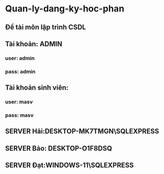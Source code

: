 # Quan-ly-dang-ky-hoc-phan
## Đề tài môn lập trình CSDL
## Tài khoản: ADMIN
### user: admin
### pass: admin
## Tài khoản sinh viên: 
### user: masv
### pass: masv

## SERVER Hải:DESKTOP-MK7TMGN\SQLEXPRESS
## SERVER Bảo: DESKTOP-O1F8DSQ
## SERVER Đạt:WINDOWS-11\SQLEXPRESS

